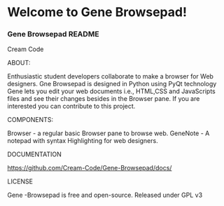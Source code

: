 # Welcome to Gene Browsepad!
### Gene Browsepad README

Cream Code


ABOUT:

Enthusiastic student developers collaborate to make a browser for Web designers.
Gne Browsepad is designed in Python using PyQt technology 
Gene lets you edit your web documents i.e., HTML,CSS and JavaScripts files and see their changes besides in the Browser pane.
If you are interested you can contribute to this project.

COMPONENTS:

  Browser - a regular basic Browser pane to browse web.
  GeneNote - A notepad with syntax Highlighting for web designers.
  

DOCUMENTATION

  https://github.com/Cream-Code/Gene-Browsepad/docs/


LICENSE

  Gene -Browsepad is free and open-source. Released under GPL v3

